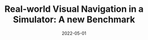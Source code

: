 ---
title: "Real-world Visual Navigation in a Simulator: A new Benchmark"
collection: publications
permalink: /publication/navdataset.pdf
date: 2022-05-01
venue: 'Preprint, Arxiv'
authors: Kiran Lekkala, Laurent Itti
excerpt: 'Current approaches, like the the streetlearn environment uses Google street view imagery which follows a easy pattern of having 4 way intersections. We propose a dataset and a simulator which can be used by. The dataset is USC ILab 3D dataset which can also be used for 3D reconstructions. Beogym is the simulator and is used for Reinforcement learning and planning. Although our dataset spans over a smaller range compared to google streetview, we focus on more complex set of intersection and more intersection. We also benchmark the current RL and planning algorithms on the USC ILab 3D dataset.'
tldr: Using rollouts to speed-up RL
---